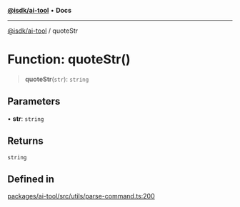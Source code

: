 [**@isdk/ai-tool**](../README.md) • **Docs**

***

[@isdk/ai-tool](../globals.md) / quoteStr

# Function: quoteStr()

> **quoteStr**(`str`): `string`

## Parameters

• **str**: `string`

## Returns

`string`

## Defined in

[packages/ai-tool/src/utils/parse-command.ts:200](https://github.com/isdk/ai-tool.js/blob/fe6b47f429fb128627d2210e367fa914b891d314/src/utils/parse-command.ts#L200)
